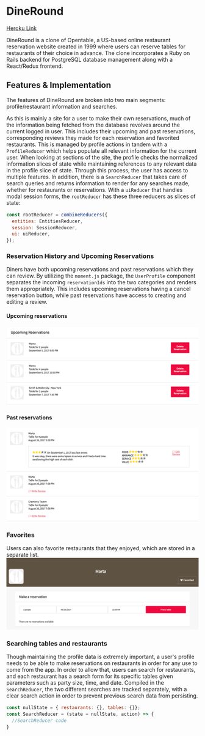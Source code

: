 # DineRound
[Heroku Link](https://dine-round.herokuapp.com/)

DineRound is a clone of Opentable, a US-based online restaurant reservation website created in 1999 where users can reserve tables for restaurants of their choice in advance. The clone incorporates a Ruby on Rails backend for PostgreSQL database management along with a React/Redux frontend.

## Features & Implementation

The features of DineRound are broken into two main segments: profile/restaurant information and searches.

As this is mainly a site for a user to make their own reservations, much of the information being fetched from the database revolves around the current logged in user. This includes their upcoming and past reservations, corresponding reviews they made for each reservation and favorited restaurants. This is managed by profile actions in tandem with a `ProfileReducer` which helps populate all relevant information for the current user. When looking at sections of the site, the profile checks the normalized information slices of state while maintaining references to any relevant data in the profile slice of state. Through this process, the user has access to multiple features. In addition, there is a `SearchReducer` that takes care of search queries and returns information to render for any searches made, whether for restaurants or reservations. With a `uiReducer` that handles modal session forms, the `rootReducer` has these three reducers as slices of state:

```javascript
const rootReducer = combineReducers({
  entities: EntitiesReducer,
  session: SessionReducer,
  ui: uiReducer,
});
```

### Reservation History and Upcoming Reservations

Diners have both upcoming reservations and past reservations which they can review. By utilizing the `moment.js` package, the `UserProfile` component separates the incoming `reservationIds` into the two categories and renders them appropriately. This includes upcoming reservations having a cancel reservation button, while past reservations have access to creating and editing a review.

#### Upcoming reservations
![Screenshot](app/assets/images/readme/upcoming.png)
#### Past reservations
![Screenshot](app/assets/images/readme/past.png)

### Favorites

Users can also favorite restaurants that they enjoyed, which are stored in a separate list.
![Screenshot](app/assets/images/readme/favorite.png)

### Searching tables and restaurants

Though maintaining the profile data is extremely important, a user's profile needs to be able to make reservations on restaurants in order for any use to come from the app. In order to allow that, users can search for restaurants, and each restaurant has a search form for its specific tables given parameters such as party size, time, and date. Compiled in the `SearchReducer`, the two different searches are tracked separately, with a clear search action in order to prevent previous search data from persisting.

```javascript
const nullState = { restaurants: {}, tables: {}};
const SearchReducer = (state = nullState, action) => {
  //SearchReducer code
}
```
